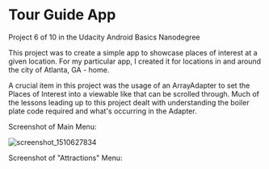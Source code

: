 # Tour Guide App
Project 6 of 10 in the Udacity Android Basics Nanodegree

This project was to create a simple app to showcase places of interest at a given location. For my particular app, I created it for locations in and around the city of Atlanta, GA - home.  

A crucial item in this project was the usage of an ArrayAdapter to set the Places of Interest into a viewable like that can be scrolled through. Much of the lessons leading up to this project dealt with understanding the boiler plate code required and what's occurring in the Adapter. 

Screenshot of Main Menu: 

![screenshot_1510627834](https://user-images.githubusercontent.com/14775517/32760745-b2d2db0c-c8bd-11e7-8295-5b4a6ed4e426.png)

Screenshot of "Attractions" Menu: 




